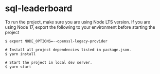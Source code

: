 # sql-leaderboard

To run the project, make sure you are using Node LTS version.
If you are using Node 17, export the following to your environment before starting the project
```
$ export NODE_OPTIONS=--openssl-legacy-provider
```

```
# Install all project dependencies listed in package.json.
$ yarn install

# Start the project in local dev server.
$ yarn start
```
